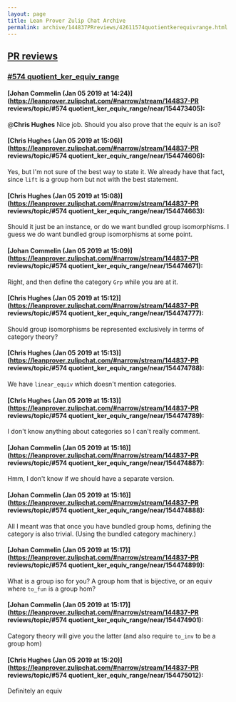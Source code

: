 ```yaml
---
layout: page
title: Lean Prover Zulip Chat Archive 
permalink: archive/144837PRreviews/42611574quotientkerequivrange.html
---
```


## [PR reviews](index.html)
### [#574 quotient_ker_equiv_range](42611574quotientkerequivrange.html)

#### [Johan Commelin (Jan 05 2019 at 14:24)](https://leanprover.zulipchat.com/#narrow/stream/144837-PR reviews/topic/#574 quotient_ker_equiv_range/near/154473405):
@**Chris Hughes** Nice job. Should you also prove that the equiv is an iso?

#### [Chris Hughes (Jan 05 2019 at 15:06)](https://leanprover.zulipchat.com/#narrow/stream/144837-PR reviews/topic/#574 quotient_ker_equiv_range/near/154474606):
Yes, but I'm not sure of the best way to state it. We already have that fact, since `lift` is a group hom but not with the best statement.

#### [Chris Hughes (Jan 05 2019 at 15:08)](https://leanprover.zulipchat.com/#narrow/stream/144837-PR reviews/topic/#574 quotient_ker_equiv_range/near/154474663):
Should it just be an instance, or do we want bundled group isomorphisms. I guess we do want bundled group isomorphisms at some point.

#### [Johan Commelin (Jan 05 2019 at 15:09)](https://leanprover.zulipchat.com/#narrow/stream/144837-PR reviews/topic/#574 quotient_ker_equiv_range/near/154474671):
Right, and then define the category `Grp` while you are at it.

#### [Chris Hughes (Jan 05 2019 at 15:12)](https://leanprover.zulipchat.com/#narrow/stream/144837-PR reviews/topic/#574 quotient_ker_equiv_range/near/154474777):
Should group isomorphisms be represented exclusively in terms of category theory?

#### [Chris Hughes (Jan 05 2019 at 15:13)](https://leanprover.zulipchat.com/#narrow/stream/144837-PR reviews/topic/#574 quotient_ker_equiv_range/near/154474788):
We have `linear_equiv` which doesn't mention categories.

#### [Chris Hughes (Jan 05 2019 at 15:13)](https://leanprover.zulipchat.com/#narrow/stream/144837-PR reviews/topic/#574 quotient_ker_equiv_range/near/154474789):
I don't know anything about categories so I can't really comment.

#### [Johan Commelin (Jan 05 2019 at 15:16)](https://leanprover.zulipchat.com/#narrow/stream/144837-PR reviews/topic/#574 quotient_ker_equiv_range/near/154474887):
Hmm, I don't know if we should have a separate version.

#### [Johan Commelin (Jan 05 2019 at 15:16)](https://leanprover.zulipchat.com/#narrow/stream/144837-PR reviews/topic/#574 quotient_ker_equiv_range/near/154474888):
All I meant was that once you have bundled group homs, defining the category is also trivial. (Using the bundled category machinery.)

#### [Johan Commelin (Jan 05 2019 at 15:17)](https://leanprover.zulipchat.com/#narrow/stream/144837-PR reviews/topic/#574 quotient_ker_equiv_range/near/154474899):
What is a group iso for you? A group hom that is bijective, or an equiv where `to_fun` is a group hom?

#### [Johan Commelin (Jan 05 2019 at 15:17)](https://leanprover.zulipchat.com/#narrow/stream/144837-PR reviews/topic/#574 quotient_ker_equiv_range/near/154474901):
Category theory will give you the latter (and also require `to_inv` to be a group hom)

#### [Chris Hughes (Jan 05 2019 at 15:20)](https://leanprover.zulipchat.com/#narrow/stream/144837-PR reviews/topic/#574 quotient_ker_equiv_range/near/154475012):
Definitely an equiv

